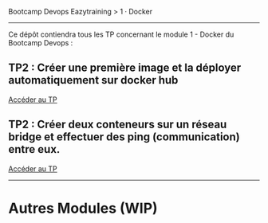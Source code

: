 Bootcamp Devops Eazytraining > 1 · Docker

----------

Ce dépôt contiendra tous les TP concernant le module 1 - Docker du Bootcamp Devops : 

## TP2 : Créer une première image et la déployer automatiquement sur docker hub

[Accéder au TP](./tp2/)

## TP2 : Créer deux conteneurs sur un réseau bridge et effectuer des ping (communication) entre eux.

[Accéder au TP](./tp3/)

----

# Autres Modules (WIP)
